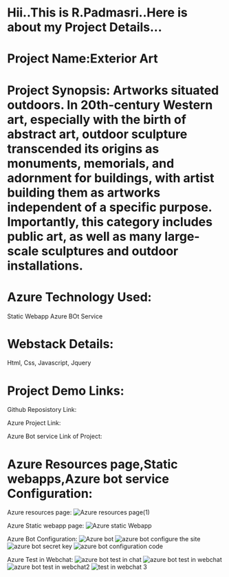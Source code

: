 # Hii..This is R.Padmasri..Here is about my Project Details...

# Project Name:Exterior Art

# Project Synopsis: Artworks situated outdoors. In 20th-century Western art, especially with the birth of abstract art, outdoor sculpture transcended its origins as monuments, memorials, and adornment for buildings, with artist building them as artworks independent of a specific purpose. Importantly, this category includes public art, as well as many large-scale sculptures and outdoor installations.

# Azure Technology Used:
  Static Webapp
  Azure BOt Service

# Webstack Details:
  Html,
  Css,
  Javascript,
  Jquery
  
# Project Demo Links:

Github Reposistory Link:

Azure Project Link:

Azure Bot service Link of Project:

# Azure Resources page,Static webapps,Azure bot service Configuration:

Azure resources page:
![Azure resources page(1)](https://user-images.githubusercontent.com/121003830/209519806-7269f619-881f-4358-9fdc-bea648d6baef.png)

Azure Static webapp page:
![Azure static Webapp](https://user-images.githubusercontent.com/121003830/209519863-02e0797b-aa9d-4f0c-be75-4eeb3b9c9fd6.png)

Azure Bot Configuration:
![Azure bot ](https://user-images.githubusercontent.com/121003830/209519963-651de933-7115-45e2-9d44-ad30f8b799f4.png)
![azure bot configure the site](https://user-images.githubusercontent.com/121003830/209519979-c5aeed90-0f82-4f04-90df-bcfa554aa55c.png)
![azure bot secret key](https://user-images.githubusercontent.com/121003830/209520013-dca03444-3883-4e2b-899a-95b11428323b.png)
![azure bot configuration code](https://user-images.githubusercontent.com/121003830/209520019-e04b5604-c11d-425f-952d-95322a2a9db1.png)

Azure Test in Webchat:
![azure bot test in chat](https://user-images.githubusercontent.com/121003830/209520053-16cb0dab-0388-4248-b0aa-62bbb2477022.png)
![azure bot test in webchat](https://user-images.githubusercontent.com/121003830/209520080-4a27911d-5ad0-40d9-9c4a-c33da18ba9e8.png)
![azure bot test in webchat2](https://user-images.githubusercontent.com/121003830/209520095-02b7b88d-58a3-4a13-a7ae-92ea90c53906.png)
![test in webchat 3](https://user-images.githubusercontent.com/121003830/209520120-56d5f56f-b9ed-4d69-a7f3-827c3b5031ff.png)




